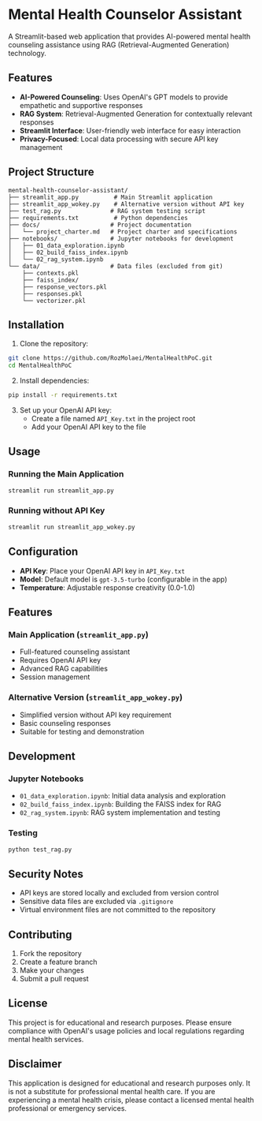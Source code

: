 # Mental Health Counselor Assistant

A Streamlit-based web application that provides AI-powered mental health counseling assistance using RAG (Retrieval-Augmented Generation) technology.

## Features

- **AI-Powered Counseling**: Uses OpenAI's GPT models to provide empathetic and supportive responses
- **RAG System**: Retrieval-Augmented Generation for contextually relevant responses
- **Streamlit Interface**: User-friendly web interface for easy interaction
- **Privacy-Focused**: Local data processing with secure API key management

## Project Structure

```
mental-health-counselor-assistant/
├── streamlit_app.py          # Main Streamlit application
├── streamlit_app_wokey.py    # Alternative version without API key
├── test_rag.py              # RAG system testing script
├── requirements.txt          # Python dependencies
├── docs/                    # Project documentation
│   └── project_charter.md   # Project charter and specifications
├── notebooks/               # Jupyter notebooks for development
│   ├── 01_data_exploration.ipynb
│   ├── 02_build_faiss_index.ipynb
│   └── 02_rag_system.ipynb
└── data/                    # Data files (excluded from git)
    ├── contexts.pkl
    ├── faiss_index/
    ├── response_vectors.pkl
    ├── responses.pkl
    └── vectorizer.pkl
```

## Installation

1. Clone the repository:
```bash
git clone https://github.com/RozMolaei/MentalHealthPoC.git
cd MentalHealthPoC
```

2. Install dependencies:
```bash
pip install -r requirements.txt
```

3. Set up your OpenAI API key:
   - Create a file named `API_Key.txt` in the project root
   - Add your OpenAI API key to the file

## Usage

### Running the Main Application

```bash
streamlit run streamlit_app.py
```

### Running without API Key

```bash
streamlit run streamlit_app_wokey.py
```

## Configuration

- **API Key**: Place your OpenAI API key in `API_Key.txt`
- **Model**: Default model is `gpt-3.5-turbo` (configurable in the app)
- **Temperature**: Adjustable response creativity (0.0-1.0)

## Features

### Main Application (`streamlit_app.py`)
- Full-featured counseling assistant
- Requires OpenAI API key
- Advanced RAG capabilities
- Session management

### Alternative Version (`streamlit_app_wokey.py`)
- Simplified version without API key requirement
- Basic counseling responses
- Suitable for testing and demonstration

## Development

### Jupyter Notebooks
- `01_data_exploration.ipynb`: Initial data analysis and exploration
- `02_build_faiss_index.ipynb`: Building the FAISS index for RAG
- `02_rag_system.ipynb`: RAG system implementation and testing

### Testing
```bash
python test_rag.py
```

## Security Notes

- API keys are stored locally and excluded from version control
- Sensitive data files are excluded via `.gitignore`
- Virtual environment files are not committed to the repository

## Contributing

1. Fork the repository
2. Create a feature branch
3. Make your changes
4. Submit a pull request

## License

This project is for educational and research purposes. Please ensure compliance with OpenAI's usage policies and local regulations regarding mental health services.

## Disclaimer

This application is designed for educational and research purposes only. It is not a substitute for professional mental health care. If you are experiencing a mental health crisis, please contact a licensed mental health professional or emergency services. 